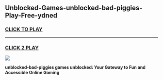 
## Unblocked-Games-unblocked-bad-piggies-Play-Free-ydned
<h3>
<a href="https://premium76.site?title=unblocked-bad-piggies&ref=12A">CLICK TO PLAY</a></h3>
<hr>

<h3>
<a href="https://premium76.site?title=unblocked-bad-piggies&ref=12A">CLICK 2 PLAY</a>
  
</h3>

<a href="https://premium76.site?title=unblocked-bad-piggies&ref=12A"><img src="https://clearcache.store/games.png"></a>


**unblocked-bad-piggies games unblocked: Your Gateway to Fun and Accessible Online Gaming**
